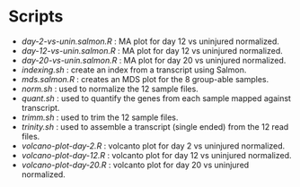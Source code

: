 # Scripts

  + *day-2-vs-unin.salmon.R*  : MA plot for day 12 vs uninjured normalized.
  + *day-12-vs-unin.salmon.R* : MA plot for day 12 vs uninjured normalized.
  + *day-20-vs-unin.salmon.R* : MA plot for day 20 vs uninjured normalized.
  + *indexing.sh*             : create an index from a transcript using Salmon.
  + *mds.salmon.R*            : creates an MDS plot for the 8 group-able samples.
  + *norm.sh*                 : used to normalize the 12 sample files.
  + *quant.sh*                : used to quantify the genes from each sample mapped against transcript.
  + *trimm.sh*                : used to trim the 12 sample files.
  + *trinity.sh*              : used to assemble a transcript (single ended) from the 12 read files.
  + *volcano-plot-day-2.R*    : volcanto plot for day 2 vs uninjured normalized.
  + *volcano-plot-day-12.R*   : volcanto plot for day 12 vs uninjured normalized.
  + *volcano-plot-day-20.R*   : volcanto plot for day 20 vs uninjured normalized.
